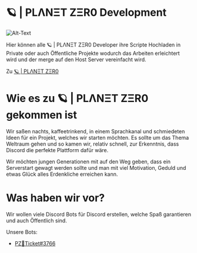 # 🪐 | PLΛNΞT ZΞR0 Development

<img src="https://github.com/PLANET-ZER0-Development/.github/blob/4f579f203797fd56be1f46a9fa74eb00124b91d9/profile/Logo.png" alt="Alt-Text" title="Logo" />

Hier können alle 🪐 | PLΛNΞT ZΞR0 Developer ihre Scripte Hochladen in Private oder auch Öffentliche Projekte wodurch das Arbeiten erleichtert wird und der merge auf den Host Server vereinfacht wird.

Zu <a href="https://discord.gg/JpStcqah5y">🪐 | PLΛNΞT ZΞR0<a>

# Wie es zu 🪐 | PLΛNΞT ZΞR0 gekommen ist

Wir saßen nachts, kaffeetrinkend, in einem Sprachkanal und schmiedeten Ideen für ein Projekt, welches wir starten möchten. 
Es sollte um das Thema Weltraum gehen und so kamen wir, relativ schnell, zur Erkenntnis, dass Discord die perfekte Plattform dafür wäre. 

Wir möchten jungen Generationen mit auf den Weg geben, dass ein Serverstart gewagt werden sollte und man mit viel Motivation, Geduld und etwas Glück alles Erdenkliche erreichen kann.

# Was haben wir vor?

Wir wollen viele Discord Bots für Discord erstellen, welche Spaß garantieren und auch Öffentlich sind.

Unsere Bots:
- <a href="https://discord.gg/JpStcqah5y">PZ🎫Ticket#3766<a>
